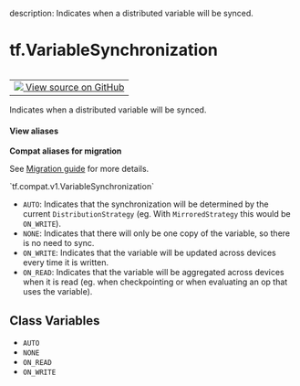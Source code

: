 description: Indicates when a distributed variable will be synced.

<div itemscope itemtype="http://developers.google.com/ReferenceObject">
<meta itemprop="name" content="tf.VariableSynchronization" />
<meta itemprop="path" content="Stable" />
<meta itemprop="property" content="AUTO"/>
<meta itemprop="property" content="NONE"/>
<meta itemprop="property" content="ON_READ"/>
<meta itemprop="property" content="ON_WRITE"/>
</div>

# tf.VariableSynchronization

<!-- Insert buttons and diff -->

<table class="tfo-notebook-buttons tfo-api nocontent" align="left">
<td>
  <a target="_blank" href="https://github.com/tensorflow/tensorflow/blob/r2.2/tensorflow/python/ops/variables.py#L72-L89">
    <img src="https://www.tensorflow.org/images/GitHub-Mark-32px.png" />
    View source on GitHub
  </a>
</td>
</table>



Indicates when a distributed variable will be synced.

<section class="expandable">
  <h4 class="showalways">View aliases</h4>
  <p>
<b>Compat aliases for migration</b>
<p>See
<a href="https://www.tensorflow.org/guide/migrate">Migration guide</a> for
more details.</p>
<p>`tf.compat.v1.VariableSynchronization`</p>
</p>
</section>

<!-- Placeholder for "Used in" -->

* `AUTO`: Indicates that the synchronization will be determined by the current
  `DistributionStrategy` (eg. With `MirroredStrategy` this would be
  `ON_WRITE`).
* `NONE`: Indicates that there will only be one copy of the variable, so
  there is no need to sync.
* `ON_WRITE`: Indicates that the variable will be updated across devices
  every time it is written.
* `ON_READ`: Indicates that the variable will be aggregated across devices
  when it is read (eg. when checkpointing or when evaluating an op that uses
  the variable).

## Class Variables

* `AUTO` <a id="AUTO"></a>
* `NONE` <a id="NONE"></a>
* `ON_READ` <a id="ON_READ"></a>
* `ON_WRITE` <a id="ON_WRITE"></a>

